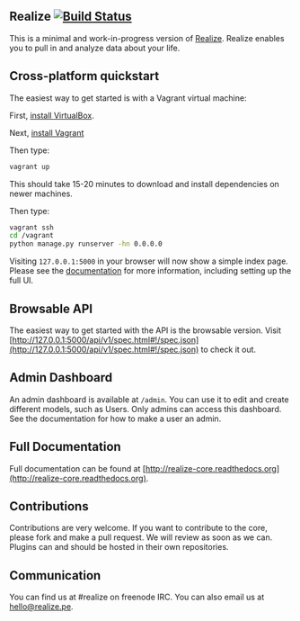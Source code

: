 Realize [![Build Status](https://travis-ci.org/realizeapp/realize-core.png?branch=master)](https://travis-ci.org/realizeapp/realize-core)
---------------------------------------

This is a minimal and work-in-progress version of [Realize](http://www.realize.pe).  Realize enables you to pull in and analyze data about your life.

Cross-platform quickstart
----------------------------------------

The easiest way to get started is with a Vagrant virtual machine:

First, [install VirtualBox](https://www.virtualbox.org/wiki/Downloads).

Next, [install Vagrant](http://www.vagrantup.com/downloads)

Then type:
```sh
vagrant up
```

This should take 15-20 minutes to download and install dependencies on newer machines.

Then type:

```sh
vagrant ssh
cd /vagrant
python manage.py runserver -hn 0.0.0.0
```

Visiting `127.0.0.1:5000` in your browser will now show a simple index page.  Please see the [documentation](http://realize-core.readthedocs.org/) for more information, including setting up the full UI.

Browsable API
---------------------------------------------

The easiest way to get started with the API is the browsable version.  Visit [http://127.0.0.1:5000/api/v1/spec.html#!/spec.json](http://127.0.0.1:5000/api/v1/spec.html#!/spec.json) to check it out.

Admin Dashboard
---------------------------------------------

An admin dashboard is available at `/admin`.  You can use it to edit and create different models, such as Users.  Only admins can access this dashboard.  See the documentation for how to make a user an admin.

Full Documentation
---------------------------------------------

Full documentation can be found at [http://realize-core.readthedocs.org](http://realize-core.readthedocs.org).

Contributions
--------------------------------------------

Contributions are very welcome.  If you want to contribute to the core, please fork and make a pull request.  We will review as soon as we can.  Plugins can and should be hosted in their own repositories.

Communication
--------------------------------------------

You can find us at #realize on freenode IRC.  You can also email us at <hello@realize.pe>.